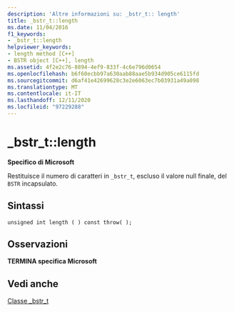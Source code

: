 ```yaml
---
description: 'Altre informazioni su: _bstr_t:: length'
title: _bstr_t::length
ms.date: 11/04/2016
f1_keywords:
- _bstr_t::length
helpviewer_keywords:
- length method [C++]
- BSTR object [C++], length
ms.assetid: 4f2e2c76-8894-4ef9-833f-4c6e796d0654
ms.openlocfilehash: b6f60ecbb97a630aab88aae5b934d905ce6115fd
ms.sourcegitcommit: d6af41e42699628c3e2e6063ec7b03931a49a098
ms.translationtype: MT
ms.contentlocale: it-IT
ms.lasthandoff: 12/11/2020
ms.locfileid: "97229288"
---
```

# <a name="_bstr_tlength"></a>_bstr_t::length

**Specifico di Microsoft**

Restituisce il numero di caratteri in `_bstr_t`, escluso il valore null finale, del `BSTR` incapsulato.

## <a name="syntax"></a>Sintassi

```
unsigned int length ( ) const throw( );
```

## <a name="remarks"></a>Osservazioni

**TERMINA specifica Microsoft**

## <a name="see-also"></a>Vedi anche

[Classe _bstr_t](../cpp/bstr-t-class.md)
